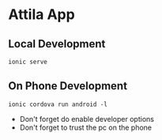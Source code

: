# Attila App

## Local Development
`ionic serve`

## On Phone Development
`ionic cordova run android -l`

- Don't forget do enable developer options
- Don't forget to trust the pc on the phone